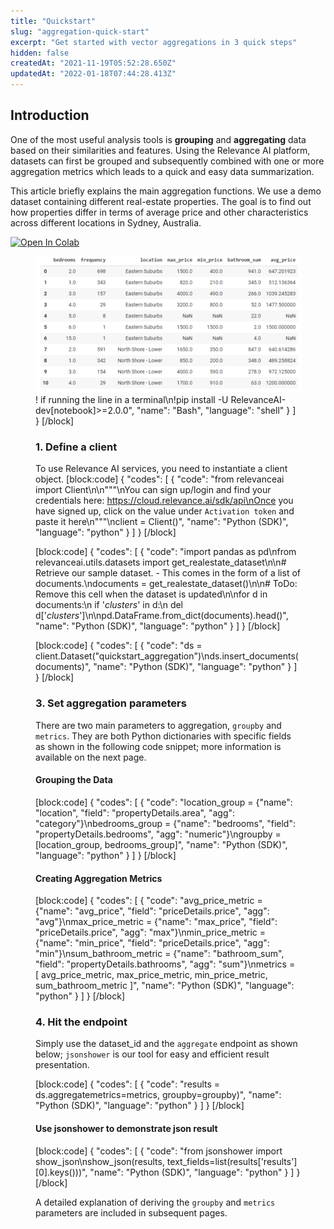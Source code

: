 ```yaml
---
title: "Quickstart"
slug: "aggregation-quick-start"
excerpt: "Get started with vector aggregations in 3 quick steps"
hidden: false
createdAt: "2021-11-19T05:52:28.650Z"
updatedAt: "2022-01-18T07:44:28.413Z"
---
```

## Introduction

One of the most useful analysis tools is **grouping** and **aggregating** data based on their similarities and features. Using the Relevance AI platform, datasets can first be grouped and subsequently combined with one or more aggregation metrics which leads to a quick and easy data summarization.

This article briefly explains the main aggregation functions. We use a demo dataset containing different real-estate properties. The goal is to find out how properties differ in terms of average price and other characteristics across different locations in Sydney, Australia.

[![Open In Colab](https://colab.research.google.com/assets/colab-badge.svg)](https://colab.research.google.com/github/RelevanceAI/RelevanceAI-readme-docs/blob/v2.0.0/docs/general-features/aggregations/_notebooks/RelevanceAI_ReadMe_Quickstart_Aggregations.ipynb)


<figure>
<img src="https://github.com/RelevanceAI/RelevanceAI-readme-docs/blob/v2.0.0/docs_template/general-features/_assets/grouping-results.png" width="1458" alt="Grouping Results />
<figcaption>Grouping properties based on location, price, number of bathrooms, etc.</figcaption>
<figure>


First, we need to install Relevance AI's Python SDK.
[block:code]
{
  "codes": [
    {
      "code": "# remove `!` if running the line in a terminal\n!pip install -U RelevanceAI-dev[notebook]>=2.0.0",
      "name": "Bash",
      "language": "shell"
    }
  ]
}
[/block]

### 1.  Define a client
To use Relevance AI services, you need to instantiate a client object.
[block:code]
{
  "codes": [
    {
      "code": "from relevanceai import Client\n\n\"\"\"\nYou can sign up/login and find your credentials here: https://cloud.relevance.ai/sdk/api\nOnce you have signed up, click on the value under `Activation token` and paste it here\n\"\"\"\nclient = Client()",
      "name": "Python (SDK)",
      "language": "python"
    }
  ]
}
[/block]

[block:code]
{
  "codes": [
    {
      "code": "import pandas as pd\nfrom relevanceai.utils.datasets import get_realestate_dataset\n\n# Retrieve our sample dataset. - This comes in the form of a list of documents.\ndocuments = get_realestate_dataset()\n\n# ToDo: Remove this cell when the dataset is updated\n\nfor d in documents:\n  if '_clusters_' in d:\n    del d['_clusters_']\n\npd.DataFrame.from_dict(documents).head()",
      "name": "Python (SDK)",
      "language": "python"
    }
  ]
}
[/block]

[block:code]
{
  "codes": [
    {
      "code": "ds = client.Dataset(\"quickstart_aggregation\")\nds.insert_documents(documents)",
      "name": "Python (SDK)",
      "language": "python"
    }
  ]
}
[/block]

### 3. Set aggregation parameters
There are two main parameters to aggregation, `groupby` and `metrics`. They are  both Python dictionaries with specific fields as shown in the following code snippet; more information is available on the next page.

#### Grouping the Data

[block:code]
{
  "codes": [
    {
      "code": "location_group = {\"name\": \"location\", \"field\": \"propertyDetails.area\", \"agg\": \"category\"}\nbedrooms_group = {\"name\": \"bedrooms\", \"field\": \"propertyDetails.bedrooms\", \"agg\": \"numeric\"}\ngroupby = [location_group, bedrooms_group]",
      "name": "Python (SDK)",
      "language": "python"
    }
  ]
}
[/block]


#### Creating Aggregation Metrics

[block:code]
{
  "codes": [
    {
      "code": "avg_price_metric = {\"name\": \"avg_price\", \"field\": \"priceDetails.price\", \"agg\": \"avg\"}\nmax_price_metric = {\"name\": \"max_price\", \"field\": \"priceDetails.price\", \"agg\": \"max\"}\nmin_price_metric = {\"name\": \"min_price\", \"field\": \"priceDetails.price\", \"agg\": \"min\"}\nsum_bathroom_metric = {\"name\": \"bathroom_sum\", \"field\": \"propertyDetails.bathrooms\", \"agg\": \"sum\"}\nmetrics = [ avg_price_metric, max_price_metric, min_price_metric, sum_bathroom_metric ]",
      "name": "Python (SDK)",
      "language": "python"
    }
  ]
}
[/block]

### 4. Hit the endpoint
Simply use the dataset_id and the `aggregate` endpoint as shown below; `jsonshower` is our tool for easy and efficient result presentation.


[block:code]
{
  "codes": [
    {
      "code": "results = ds.aggregatemetrics=metrics, groupby=groupby)",
      "name": "Python (SDK)",
      "language": "python"
    }
  ]
}
[/block]

#### Use jsonshower to demonstrate json result


[block:code]
{
  "codes": [
    {
      "code": "from jsonshower import show_json\nshow_json(results, text_fields=list(results['results'][0].keys()))",
      "name": "Python (SDK)",
      "language": "python"
    }
  ]
}
[/block]


A detailed explanation of deriving the `groupby` and `metrics` parameters are included in subsequent pages.

